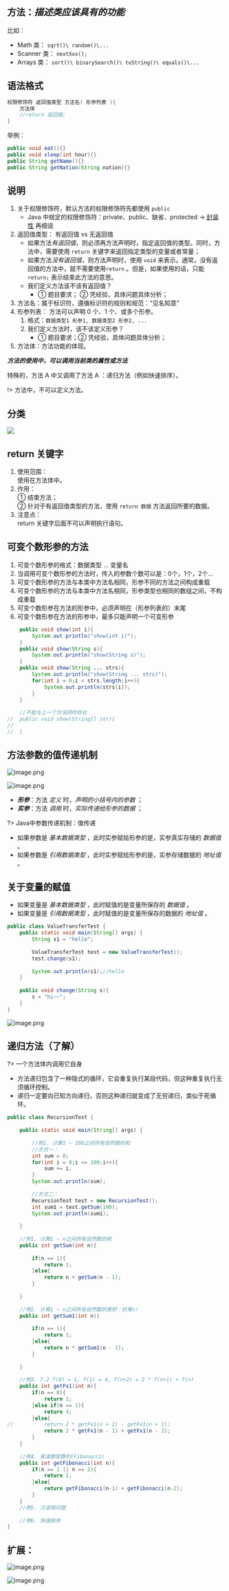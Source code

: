 ## 方法：*描述类应该具有的功能*

比如： 
- Math 类：	`sqrt()\ random()\...`
- Scanner 类：	`nextXxx();`
- Arrays 类：	`sort()\ binarySearch()\ toString()\ equals()\...`

## 语法格式

```java
权限修饰符 返回值类型 方法名( 形参列表 ){
	方法体
	//return 返回值;
}
```

举例：
```java
public void eat(){}
public void sleep(int hour){}
public String getName(){}
public String getNation(String nation){}
```

## 说明

1. 关于权限修饰符，默认方法的权限修饰符先都使用 `public`
   - Java 中规定的权限修饰符：private、public、缺省、protected → [封装性](/1-Develop/Java/Note/2_面向对象/封装性.md) 再细说  
2. 返回值类型： 有返回值 vs	无返回值
   - 如果方法*有返回值*，则必须再方法声明时，指定返回值的类型。同时，方法中，需要使用 `return` 关键字来返回指定类型的变量或者常量；
   - 如果方法*没有返回值*，则方法声明时，使用 `void` 来表示。通常，没有返回值的方法中，就不需要使用`return` 。但是，如果使用的话，只能 `return;` 表示结束此方法的意思。
   - 我们定义方法该不该有返回值？
     - ① 题目要求； ② 凭经验，具体问题具体分析；
3. 方法名：属于标识符，遵循标识符的规则和规范：“见名知意”
4. 形参列表： 方法可以声明 0 个、1 个、或多个形参。
   1. 格式：`数据类型1 形参1, 数据类型2 形参2, ...`
   2. 我们定义方法时，该不该定义形参？
      - ① 题目要求；② 凭经验，具体问题具体分析；
5. 方法体：方法功能的体现。


***方法的使用中，可以调用当前类的属性或方法***


特殊的，方法 A 中又调用了方法 A ：递归方法（例如快速排序）。  

!> 方法中，不可以定义方法。


## 分类


![](https://cdn.gxmnzl.xyz//img/20220531231036.png)


## return 关键字

1. 使用范围：  
   使用在方法体中。
2. 作用：  
    ① 结束方法；  
    ② 针对于有返回值类型的方法，使用 `return 数据` 方法返回所要的数据。  
3. 注意点：  
    return 关键字后面不可以声明执行语句。


## 可变个数形参的方法


1. 可变个数形参的格式：数据类型 ... 变量名
2. 当调用可变个数形参的方法时，传入的参数个数可以是：0个，1个，2个...
3. 可变个数形参的方法与本类中方法名相同，形参不同的方法之间构成重载
4. 可变个数形参的方法与本类中方法名相同，形参类型也相同的数组之间，不构成重载
5. 可变个数形参在方法的形参中，必须声明在（形参列表的）末尾
6. 可变个数形参在方法的形参中，最多只能声明一个可变形参

```java
	public void show(int i){
		System.out.println("show(int i)");
	}
	public void show(String s){
		System.out.println("show(String s)");
	}
	public void show(String ... strs){
		System.out.println("show(String ... strs)");
		for(int i = 0;i < strs.length;i++){
			System.out.println(strs[i]);
		}
	}
	
	//不能与上一个方法同时存在
//	public void show(String[] str){
//		
//	}
```


## 方法参数的值传递机制

![image.png](https://cdn.gxmnzl.xyz/img/SE0404.png)

![image.png](https://cdn.gxmnzl.xyz/img/SE0405.png)

- ***形参***：方法 *定义* 时，*声明的小括号内的参数* ；
- ***实参***：方法 *调用* 时，*实际传递给形参的数据* ；

?> Java中参数传递机制：值传递

- 如果参数是 *基本数据类型* ，此时实参赋给形参的是，实参真实存储的 *数据值* 。
- 如果参数是 *引用数据类型* ，此时实参赋给形参的是，实参存储数据的 *地址值* 。

## 关于变量的赋值

- 如果变量是 *基本数据类型* ，此时赋值的是变量所保存的 *数据值* 。
- 如果变量是 *引用数据类型* ，此时赋值的是变量所保存的数据的 *地址值* 。


```java
public class ValueTransferTest {
	public static void main(String[] args) {
		String s1 = "hello";
		
		ValueTransferTest test = new ValueTransferTest();
		test.change(s1);
		
		System.out.println(s1);//hello
	}
	
	public void change(String s){
		s = "hi~~";
	}
}
```

![image.png](https://cdn.gxmnzl.xyz/img/SE0406.png)


## 递归方法（了解）

?> 一个方法体内调用它自身

- 方法递归包含了一种隐式的循环，它会重复执行某段代码，但这种重复执行无须循环控制。
- 递归一定要向已知方向递归，否则这种递归就变成了无穷递归，类似于死循环。


```java
public class RecursionTest {
	
	public static void main(String[] args) {
		
		//例1. 计算1 ~ 100之间所有自然数的和
		//方式一：
		int sum = 0;
		for(int i = 0;i <= 100;i++){
			sum += i;
		}
		System.out.println(sum);
		
		//方式二：
		RecursionTest test = new RecursionTest();
		int sum1 = test.getSum(100);
		System.out.println(sum1);
		
	}
	
	//例1. 计算1 ~ n之间所有自然数的和
	public int getSum(int n){
		
		if(n == 1){
			return 1;
		}else{
			return n + getSum(n - 1);
		}
		
	}
	
	//例2. 计算1 ~ n之间所有自然数的乘积：阶乘n!
	public int getSum1(int n){
			
		if(n == 1){
			return 1;
		}else{
			return n * getSum1(n - 1);
		}
			
	}
		
	//例3. 7.2 f(0) = 1, f(1) = 4, f(n+2) = 2 * f(n+1) + f(n)
	public int getFx1(int n){
        if(n == 0){
            return 1;
        }else if(n == 1){
            return 4;
        }else{
//			return 2 * getFx1(n + 2) - getFx1(n + 1);
            return 2 * getFx1(n - 1) + getFx1(n - 2);
        }
    }
    
	//例4. 斐波那契数列(Fibonacci)
	public int getFibonacci(int n){
		if(n == 1 || n == 2){
			return 1;
		}else{
			return getFibonacci(n-1) + getFibonacci(n-2);
		}
	}
	//例5. 汉诺塔问题
		
	//例6. 快速排序
}
```


## 扩展：

![image.png](https://cdn.gxmnzl.xyz/img/SE0407.png)

![image.png](https://cdn.gxmnzl.xyz/img/SE0408.png)
